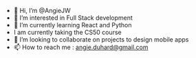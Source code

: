 - 👋 Hi, I’m @AngieJW
- 👀 I’m interested in Full Stack development
- 🌱 I’m currently learning React and Python
- I am currently taking the CS50 course 
- 💞️ I’m looking to collaborate on projects to design mobile apps
- 📫 How to reach me : angie.duhard@gmail.com

